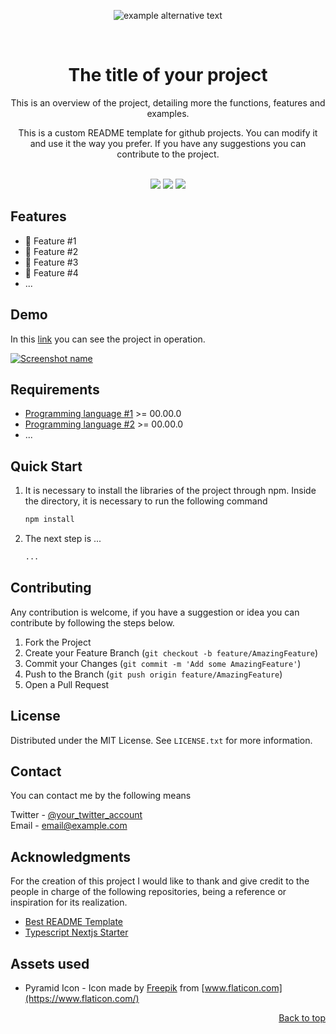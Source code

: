 <a name="readme-top" id="readme-top"></a>

<!-- COVER IMAGE -->
<p align="center">
  <img src="images/cover.jpg" alt="example alternative text">
</p>

<br />

<!-- TITLE -->
<div align="center">
  <h1>The title of your project</h1>
</div>

<!-- DESCRIPTION -->

<div align="center">
  <p>This is an overview of the project, detailing more the functions, features and examples.</p>
  <p>This is a custom README template for github projects. You can modify it and use it the way you prefer. If you have any suggestions you can contribute to the project.</p>
</div>

<!-- Badges -->
<div align="center">
  <br />
  <img src="https://img.shields.io/badge/PRs-welcome-blue" />
  <img src="https://img.shields.io/badge/licence-MIT-blue" />
  <a href="https://example.com"> 
    <img src="https://img.shields.io/badge/Demo-link-blue" />
  </a>
</div>

<!-- FEATURES -->

## Features

- 🎨 Feature #1
- 🚀 Feature #2
- 🎈 Feature #3
- 🧸 Feature #4
- ...

<!-- DEMO -->

## Demo

In this [link](https://example.com) you can see the project in operation.

[![Screenshot name][screenshot]](https://example.com)

## Requirements

- [Programming language #1](https://example.com) >= 00.00.0
- [Programming language #2](https://example.com) >= 00.00.0
- ...

## Quick Start

1. It is necessary to install the libraries of the project through npm. Inside the directory, it is necessary to run the following command

   ```sh
   npm install
   ```

2. The next step is ...
   ```sh
   ...
   ```

<!-- CONTRIBUTING -->

## Contributing

Any contribution is welcome, if you have a suggestion or idea you can contribute by following the steps below.

1. Fork the Project
2. Create your Feature Branch (`git checkout -b feature/AmazingFeature`)
3. Commit your Changes (`git commit -m 'Add some AmazingFeature'`)
4. Push to the Branch (`git push origin feature/AmazingFeature`)
5. Open a Pull Request

<!-- LICENSE -->

## License

Distributed under the MIT License. See `LICENSE.txt` for more information.

<!-- CONTACT -->

## Contact

You can contact me by the following means

Twitter - [@your_twitter_account](https://twitter.com/)  
Email - [email@example.com](mailto:email@example.com)

<!-- ACKNOWLEDGMENTS -->

## Acknowledgments

For the creation of this project I would like to thank and give credit to the people in charge of the following repositories, being a reference or inspiration for its realization.

- [Best README Template](https://github.com/othneildrew/Best-README-Template)
- [Typescript Nextjs Starter](https://github.com/jpedroschmitz/typescript-nextjs-starter)

## Assets used

- Pyramid Icon - Icon made by [Freepik](https://www.flaticon.com/authors/freepik) from [www.flaticon.com](https://www.flaticon.com/)

<p align="right"><a href="#readme-top">Back to top</a></p>

[screenshot]: images/wireframe.jpg
